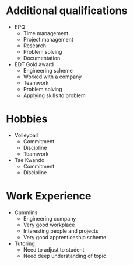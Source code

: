 # Additional qualifications
- EPQ
	- Time management
	- Project management
	- Research
	- Problem solving
	- Documentation
- EDT Gold award
	- Engineering scheme
	- Worked with a company 
	- Teamwork
	- Problem solving
	- Applying skills to problem

# Hobbies
- Volleyball
	- Commitment
	- Discipline
	- Teamwork
- Tae Kwando
	- Commitment
	- Discipline

# Work Experience
- Cummins
	- Engineering company
	- Very good workplace
	- Interesting people and projects
	- Very good apprenticeship scheme
- Tutoring
	- Need to adjust to student
	- Need deep understanding of topic